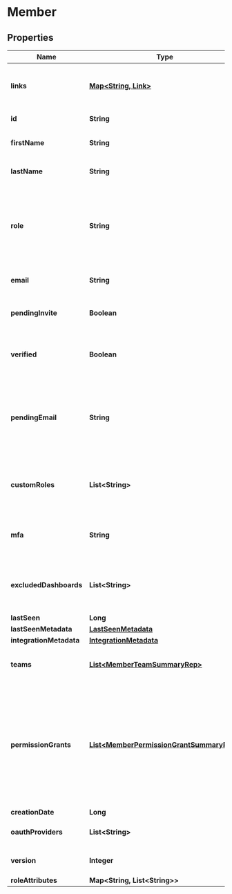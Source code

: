 

# Member


## Properties

| Name | Type | Description | Notes |
|------------ | ------------- | ------------- | -------------|
|**links** | [**Map&lt;String, Link&gt;**](Link.md) | The location and content type of related resources |  |
|**id** | **String** | The member&#39;s ID |  |
|**firstName** | **String** | The member&#39;s first name |  [optional] |
|**lastName** | **String** | The member&#39;s last name |  [optional] |
|**role** | **String** | The member&#39;s base role. If the member has no additional roles, this role will be in effect. |  |
|**email** | **String** | The member&#39;s email address |  |
|**pendingInvite** | **Boolean** | Whether the member has a pending invitation |  |
|**verified** | **Boolean** | Whether the member&#39;s email address has been verified |  |
|**pendingEmail** | **String** | The member&#39;s email address before it has been verified, for accounts where email verification is required |  [optional] |
|**customRoles** | **List&lt;String&gt;** | The set of additional roles, besides the base role, assigned to the member |  |
|**mfa** | **String** | Whether multi-factor authentication is enabled for this member |  |
|**excludedDashboards** | **List&lt;String&gt;** | Default dashboards that the member has chosen to ignore |  [optional] |
|**lastSeen** | **Long** |  |  |
|**lastSeenMetadata** | [**LastSeenMetadata**](LastSeenMetadata.md) |  |  [optional] |
|**integrationMetadata** | [**IntegrationMetadata**](IntegrationMetadata.md) |  |  [optional] |
|**teams** | [**List&lt;MemberTeamSummaryRep&gt;**](MemberTeamSummaryRep.md) | Details on the teams this member is assigned to |  [optional] |
|**permissionGrants** | [**List&lt;MemberPermissionGrantSummaryRep&gt;**](MemberPermissionGrantSummaryRep.md) | A list of permission grants. Permission grants allow a member to have access to a specific action, without having to create or update a custom role. |  [optional] |
|**creationDate** | **Long** |  |  |
|**oauthProviders** | **List&lt;String&gt;** | A list of OAuth providers |  [optional] |
|**version** | **Integer** | Version of the current configuration |  [optional] |
|**roleAttributes** | **Map&lt;String, List&lt;String&gt;&gt;** |  |  [optional] |



